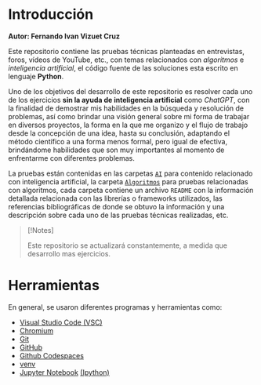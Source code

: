# Introducción

**Autor: Fernando Ivan Vizuet Cruz** 

Este repositorio contiene las pruebas técnicas planteadas en entrevistas, foros, vídeos de YouTube, etc., con temas relacionados con *algoritmos* e *inteligencia* *artificial*, el código fuente de las soluciones esta escrito en lenguaje **Python**.

Uno de los objetivos del desarrollo de este repositorio es resolver cada uno de los ejercicios **sin la ayuda de inteligencia artificial** como *ChatGPT*, con la finalidad de demostrar mis habilidades en la búsqueda y resolución de problemas, así como brindar una visión general sobre mi forma de trabajar en diversos proyectos, la forma en la que me organizo y el flujo de trabajo desde la concepción de una idea, hasta su conclusión, adaptando el método científico a una forma menos formal, pero igual de efectiva, brindándome habilidades que son muy importantes al momento de enfrentarme con diferentes problemas.

La pruebas están contenidas en las carpetas [`AI`](./AI/) para contenido relacionado con inteligencia artificial, la carpeta [`Algoritmos`](./Algoritmos/) para pruebas relacionadas con algoritmos, cada carpeta contiene un archivo `README` con la información detallada relacionada con las librerías o frameworks utilizados, las referencias bibliográficas de donde se obtuvo la información y una descripción sobre cada uno de las pruebas técnicas realizadas, etc.

> [!Notes] 
> 
> Este repositorio se actualizará constantemente, a medida que desarrollo mas ejercicios.
> 
# Herramientas

En general, se usaron diferentes programas y herramientas como:

- [Visual Studio Code (VSC)](https://code.visualstudio.com/)
- [Chromium](https://www.chromium.org/chromium-projects/)
- [Git](https://git-scm.com/)
- [GitHub](https://github.com/)
- [Github Codespaces](https://github.com/features/codespaces?locale=es-419)
- [venv](https://docs.python.org/3/library/venv.html)
- [Jupyter Notebook](https://docs.jupyter.org/en/latest/index.html) [(Ipython)](https://ipython.org/project.html)

